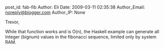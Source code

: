 post_id: fab-fib
Author: Eli
Date: 2009-03-11 02:35:38
Author_Email: noreply@blogger.com
Author_IP: None

Trevor,

While that function works and is O(n), the Haskell example can generate all
Integer (bignum) values in the fibonacci sequence, limited only by system RAM.
